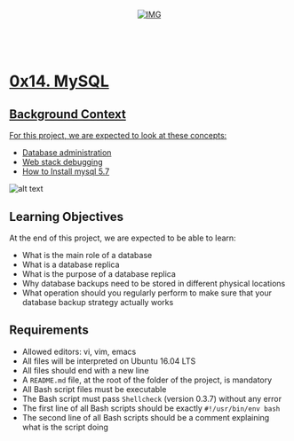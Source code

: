 <!-- repo image -->
<br />
<div align="center">
  <a href="https://github.com/github_username/repo_name">
    <img src="https://github.com/Abubacer/README-Template/blob/master/images/banner.png" alt="IMG" 
  </a>

<h1 align="center"></h1>
<div align="left">
<br />

# 0x14. MySQL

## Background Context

For this project, we are expected to look at these concepts:

- [Database administration](https://intranet.alxswe.com/concepts/49)
- [Web stack debugging](https://intranet.alxswe.com/concepts/68)
- [How to Install mysql 5.7](https://intranet.alxswe.com/concepts/100002)

![alt text](https://s3.amazonaws.com/intranet-projects-files/holbertonschool-sysadmin_devops/280/KkrkDHT.png)

## Learning Objectives

At the end of this project, we are expected to be able to learn:

- What is the main role of a database
- What is a database replica
- What is the purpose of a database replica
- Why database backups need to be stored in different physical locations
- What operation should you regularly perform to make sure that your database backup strategy actually works

## Requirements

- Allowed editors: vi, vim, emacs
- All files will be interpreted on Ubuntu 16.04 LTS
- All files should end with a new line
- A ```README.md``` file, at the root of the folder of the project, is mandatory
- All Bash script files must be executable
- The Bash script must pass ```Shellcheck``` (version 0.3.7) without any error
- The first line of all Bash scripts should be exactly ```#!/usr/bin/env bash```
- The second line of all Bash scripts should be a comment explaining what is the script doing

